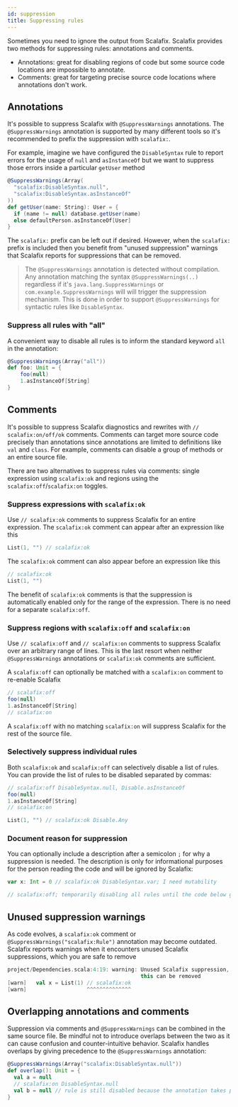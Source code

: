 ```yaml
---
id: suppression
title: Suppressing rules
---
```


Sometimes you need to ignore the output from Scalafix. Scalafix provides two
methods for suppressing rules: annotations and comments.

- Annotations: great for disabling regions of code but some source code
  locations are impossible to annotate.
- Comments: great for targeting precise source code locations where annotations
  don't work.

## Annotations

It's possible to suppress Scalafix with `@SuppressWarnings` annotations. The
`@SuppressWarnings` annotation is supported by many different tools so it's
recommended to prefix the suppression with `scalafix:`.

For example, imagine we have configured the `DisableSyntax` rule to report
errors for the usage of `null` and `asInstanceOf` but we want to suppress those
errors inside a particular `getUser` method

```scala
@SuppressWarnings(Array(
  "scalafix:DisableSyntax.null",
  "scalafix:DisableSyntax.asInstanceOf"
))
def getUser(name: String): User = {
  if (name != null) database.getUser(name)
  else defaultPerson.asInstanceOf[User]
}
```

The `scalafix:` prefix can be left out if desired. However, when the `scalafix:`
prefix is included then you benefit from "unused suppression" warnings that
Scalafix reports for suppressions that can be removed.

> The `@SuppressWarnings` annotation is detected without compilation. Any
> annotation matching the syntax `@SuppressWarnings(..)` regardless if it's
> `java.lang.SuppressWarnings` or `com.example.SuppressWarnings` will will
> trigger the suppression mechanism. This is done in order to support
> `@SuppressWarnings` for syntactic rules like `DisableSyntax`.

### Suppress all rules with "all"

A convenient way to disable all rules is to inform the standard keyword `all` in
the annotation:

```scala
@SuppressWarnings(Array("all"))
def foo: Unit = {
    foo(null)
    1.asInstanceOf[String]
}
```

## Comments

It's possible to suppress Scalafix diagnostics and rewrites with
`// scalafix:on/off/ok` comments. Comments can target more source code precisely
than annotations since annotations are limited to definitions like `val` and
`class`. For example, comments can disable a group of methods or an entire
source file.

There are two alternatives to suppress rules via comments: single expression
using `scalafix:ok` and regions using the `scalafix:off`/`scalafix:on` toggles.

### Suppress expressions with `scalafix:ok`

Use `// scalafix:ok` comments to suppress Scalafix for an entire expression. The
`scalafix:ok` comment can appear after an expression like this

```scala
List(1, "") // scalafix:ok
```

The `scalafix:ok` comment can also appear before an expression like this

```scala
// scalafix:ok
List(1, "")
```

The benefit of `scalafix:ok` comments is that the suppression is automatically
enabled only for the range of the expression. There is no need for a separate
`scalafix:off`.

### Suppress regions with `scalafix:off` and `scalafix:on`

Use `// scalafix:off` and `// scalafix:on` comments to suppress Scalafix over an
arbitrary range of lines. This is the last resort when neither
`@SuppressWarnings` annotations or `scalafix:ok` comments are sufficient.

A `scalafix:off` can optionally be matched with a `scalafix:on` comment to
re-enable Scalafix

```scala
// scalafix:off
foo(null)
1.asInstanceOf[String]
// scalafix:on
```

A `scalafix:off` with no matching `scalafix:on` will suppress Scalafix for the
rest of the source file.

### Selectively suppress individual rules

Both `scalafix:ok` and `scalafix:off` can selectively disable a list of rules.
You can provide the list of rules to be disabled separated by commas:

```scala
// scalafix:off DisableSyntax.null, Disable.asInstanceOf
foo(null)
1.asInstanceOf[String]
// scalafix:on
```

```scala
List(1, "") // scalafix:ok Disable.Any
```

### Document reason for suppression

You can optionally include a description after a semicolon `;` for why a
suppression is needed. The description is only for informational purposes for
the person reading the code and will be ignored by Scalafix:

```scala
var x: Int = 0 // scalafix:ok DisableSyntax.var; I need mutability

// scalafix:off; temporarily disabling all rules until the code below gets refactored
```

## Unused suppression warnings

As code evolves, a `scalafix:ok` comment or `@SuppressWarnings("scalafix:Rule")`
annotation may become outdated. Scalafix reports warnings when it encounters
unused Scalafix suppressions, which you are safe to remove

```scala
project/Dependencies.scala:4:19: warning: Unused Scalafix suppression,
                                          this can be removed
[warn]   val x = List(1) // scalafix:ok
[warn]                   ^^^^^^^^^^^^^^
```

## Overlapping annotations and comments

Suppression via comments and `@SuppressWarnings` can be combined in the same
source file. Be mindful not to introduce overlaps between the two as it can
cause confusion and counter-intuitive behavior. Scalafix handles overlaps by
giving precedence to the `@SuppressWarnings` annotation:

```scala
@SuppressWarnings(Array("scalafix:DisableSyntax.null"))
def overlap(): Unit = {
  val a = null
  // scalafix:on DisableSyntax.null
  val b = null // rule is still disabled because the annotation takes precedence over the comment
}
```
